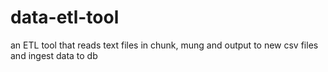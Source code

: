 # data-etl-tool
an ETL tool that reads text files in chunk, mung and output to new csv files and ingest data to db 

